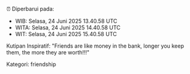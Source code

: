 ⏰ Diperbarui pada:
- WIB: Selasa, 24 Juni 2025 13.40.58 UTC
- WITA: Selasa, 24 Juni 2025 14.40.58 UTC
- WIT: Selasa, 24 Juni 2025 15.40.58 UTC

Kutipan Inspiratif:
"Friends are like money in the bank, longer you keep them, the more they are worth!!!"


Kategori: friendship

